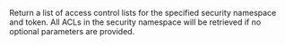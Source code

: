 Return a list of access control lists for the specified security namespace and token. All ACLs in the security namespace will be retrieved if no optional parameters are provided.
